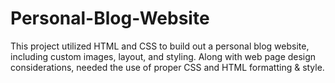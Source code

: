 # Personal-Blog-Website
This project utilized HTML and CSS to build out a personal blog website, including custom images, layout, and styling. Along with web page design considerations, needed the use of proper CSS and HTML formatting &amp; style.
